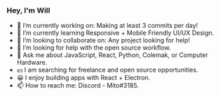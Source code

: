 ### Hey, I'm Will

- 🔭 I’m currently working on: Making at least 3 commits per day!
- 🌱 I’m currently learning Responsive + Mobile Friendly UI/UX Design.
- 👯 I’m looking to collaborate on: Any project looking for help!
- 🤔 I’m looking for help with the open source workflow.
- 💬 Ask me about JavaScript, React, Python, Colemak, or Computer Hardware.
- 💵 I am searching for freelance and open source opportunities.
- 😀 I enjoy building apps with React + Electron.
- 📫 How to reach me: Discord - Mito#3185.
